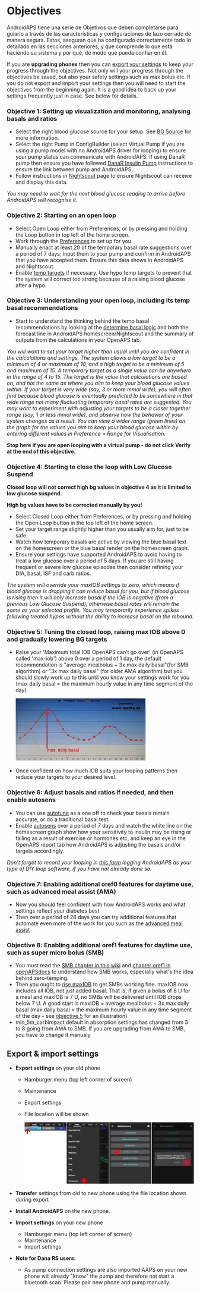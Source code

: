 # Objectives

AndroidAPS tiene una serie de Objetivos que deben completarse para guiarlo a través de las características y configuraciones de lazo cerrado de manera segura. Estos, aseguran que ha configurado correctamente todo lo detallado en las secciones anteriores, y que comprende lo que está haciendo su sistema y por qué, de modo que pueda confiar en él.

If you are **upgrading phones** then you can [export your settings](../Usage/Objectives#export-import-settings) to keep your progress through the objectives. Not only will your progress through the objectives be saved, but also your safety settings such as max bolus etc. If you do not export and import your settings then you will need to start the objectives from the beginning again. It is a good idea to back up your settings frequently just in case. See below for details.  

### Objective 1: Setting up visualization and monitoring, analysing basals and ratios

* Select the right blood glucose source for your setup. See [BG Source](../Configuration/BG-Source.md) for more information.
* Select the right Pump in ConfigBuilder (select Virtual Pump if you are using a pump model with no AndroidAPS driver for looping) to ensure your pump status can communicate with AndroidAPS. If using DanaR pump then ensure you have followed [DanaR Insulin Pump](../Configuration/DanaR-Insulin-Pump.md) instructions to ensure the link between pump and AndroidAPS.
* Follow instructions in [Nightscout](../Installing-AndroidAPS/Nightscout.md) page to ensure Nightscout can receive and display this data.

*You may need to wait for the next blood glucose reading to arrive before AndroidAPS will recognise it.*

### Objective 2: Starting on an open loop

* Select Open Loop either from Preferences, or by pressing and holding the Loop button in top left of the home screen.
* Work through the [Preferences](../Configuration/Preferences.md) to set up for you.
* Manually enact at least 20 of the temporary basal rate suggestions over a period of 7 days; input them to your pump and confirm in AndroidAPS that you have accepted them. Ensure this data shows in AndroidAPS and Nightscout.
* Enable [temp targets](../Usage/temptarget.md) if necessary. Use hypo temp targets to prevent that the system will correct too strong because of a raising blood glucose after a hypo. 

### Objective 3: Understanding your open loop, including its temp basal recommendations

* Start to understand the thinking behind the temp basal recommendations by looking at the [determine basal logic](https://openaps.readthedocs.io/en/latest/docs/While%20You%20Wait%20For%20Gear/Understand-determine-basal.html) and both the forecast line in AndroidAPS homescreen/Nightscout and the summary of outputs from the calculations in your OpenAPS tab.

*You will want to set your target higher than usual until you are confident in the calculations and settings. The system allows a low target to be a minimum of 4 or maximum of 10, and a high target to be a minimum of 5 and maximum of 15. A temporary target as a single value can be anywhere in the range of 4 to 15. The target is the value that calculations are based on, and not the same as where you aim to keep your blood glucose values within. If your target is very wide (say, 3 or more mmol wide), you will often find because blood glucose is eventually predicted to be somewhere in that wide range not many fluctuating temporary basal rates are suggested. You may want to experiment with adjusting your targets to be a closer together range (say, 1 or less mmol wide), and observe how the behavior of your system changes as a result. You can view a wider range (green lines) on the graph for the values you aim to keep your blood glucose within by entering different values in Preference > Range for Visualisation.*

**Stop here if you are open looping with a virtual pump - do not click Verify at the end of this objective.**

### Objective 4: Starting to close the loop with Low Glucose Suspend

**Closed loop will not correct high bg values in objective 4 as it is limited to low glucose suspend.**

**High bg values have to be corrected manually by you!**

* Select Closed Loop either from Preferences, or by pressing and holding the Open Loop button in the top left of the home screen.
* Set your target range slightly higher than you usually aim for, just to be safe.
* Watch how temporary basals are active by viewing the blue basal text on the homescreen or the blue basal render on the homescreen graph.
* Ensure your settings have supported AndroidAPS to avoid having to treat a low glucose over a period of 5 days. If you are still having frequent or severe low glucose episodes then consider refining your DIA, basal, ISF and carb ratios.

*The system will override your maxIOB settings to zero, which means if blood glucose is dropping it can reduce basal for you, but if blood glucose is rising then it will only increase basal if the IOB is negative (from a previous Low Glucose Suspend), otherwise basal rates will remain the same as your selected profile. You may temporarily experience spikes following treated hypos without the ability to increase basal on the rebound.*

### Objective 5: Tuning the closed loop, raising max IOB above 0 and gradually lowering BG targets

* Raise your 'Maximum total IOB OpenAPS can’t go over' (in OpenAPS called 'max-iob') above 0 over a period of 1 day, the default recommendation is "average mealbolus + 3x max daily basal"(for SMB algorithm) or "3x max daily basal" (for older AMA algorithm) but you should slowly work up to this until you know your settings work for you (max daily basal = the maximum hourly value in any time segment of the day).
  
  ![max daily basal](../images/MaxDailyBasal.png)

* Once confident on how much IOB suits your looping patterns then reduce your targets to your desired level.

### Objective 6: Adjust basals and ratios if needed, and then enable autosens

* You can use [autotune](https://openaps.readthedocs.io/en/latest/docs/Customize-Iterate/autotune.html) as a one off to check your basals remain accurate, or do a traditional basal test.
* Enable [autosens](../Usage/Open-APS-features.md) over a period of 7 days and watch the white line on the homescreen graph show how your sensitivity to insulin may be rising or falling as a result of exercise or hormones etc, and keep an eye in the OpenAPS report tab how AndroidAPS is adjusting the basals and/or targets accordingly.

*Don’t forget to record your looping in [this form](http://bit.ly/nowlooping) logging AndroidAPS as your type of DIY loop software, if you have not already done so.*

### Objective 7: Enabling additional oref0 features for daytime use, such as advanced meal assist (AMA)

* Now you should feel confident with how AndroidAPS works and what settings reflect your diabetes best
* Then over a period of 28 days you can try additional features that automate even more of the work for you such as the [advanced meal assist](../Usage/Open-APS-features#advanced-meal-assist-ama)

### Objective 8: Enabling additional oref1 features for daytime use, such as super micro bolus (SMB)

* You must read the [SMB chapter in this wiki](../Usage/Open-APS-features#super-micro-bolus-smb) and [chapter oref1 in openAPSdocs](https://openaps.readthedocs.io/en/latest/docs/Customize-Iterate/oref1.html) to understand how SMB works, especially what's the idea behind zero-temping.
* Then you ought to [rise maxIOB](../Usage/Open-APS-features#maximum-total-iob-openaps-cant-go-over-openaps-max-iob) to get SMBs working fine. maxIOB now includes all IOB, not just added basal. That is, if given a bolus of 8 U for a meal and maxIOB is 7 U, no SMBs will be delivered until IOB drops below 7 U. A good start is maxIOB = average mealbolus + 3x max daily basal (max daily basal = the maximum hourly value in any time segment of the day - see [objective 5](../Usage/Objectives#objective-5-tuning-the-closed-loop-raising-max-iob-above-0-and-gradually-lowering-bg-targets) for an illustration)
* min_5m_carbimpact default in absorption settings has changed from 3 to 8 going from AMA to SMB. If you are upgrading from AMA to SMB, you have to change it manualy

## Export & import settings

* **Export settings** on your old phone
  
  * Hamburger menu (top left corner of screen)
  * Maintenance
  * Export settings
  * File location will be shown
    
    ![AAPS export settings](../images/AAPS_ExportSettings.png)

* **Transfer** settings from old to new phone using the file location shown during export

* **Install AndroidAPS** on the new phone.
* **Import settings** on your new phone 
  * Hamburger menu (top left corner of screen)
  * Maintenance
  * Import settings
* **Note for Dana RS users:** 
  * As pump connection settings are also imported AAPS on your new phone will already "know" the pump and therefore not start a bluetooth scan. Please pair new phone and pump manually.